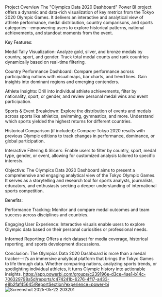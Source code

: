 Project Overview
The "Olympics Data 2020 Dashboard" Power BI project offers a dynamic and data-rich visualization of key metrics from the Tokyo 2020 Olympic Games. It delivers an interactive and analytical view of athlete performance, medal distribution, country comparisons, and sports categories—empowering users to explore historical patterns, national achievements, and standout moments from the event.

Key Features:

Medal Tally Visualization:
Analyze gold, silver, and bronze medals by country, sport, and gender. Track total medal counts and rank countries dynamically based on real-time filtering.

Country Performance Dashboard:
Compare performance across participating nations with visual maps, bar charts, and trend lines. Gain insights into dominant regions and emerging contenders.

Athlete Insights:
Drill into individual athlete achievements, filter by nationality, sport, or gender, and review personal medal wins and event participation.

Sports & Event Breakdown:
Explore the distribution of events and medals across sports like athletics, swimming, gymnastics, and more. Understand which sports yielded the highest returns for different countries.

Historical Comparison (if included):
Compare Tokyo 2020 results with previous Olympic editions to track changes in performance, dominance, or global participation.

Interactive Filtering & Slicers:
Enable users to filter by country, sport, medal type, gender, or event, allowing for customized analysis tailored to specific interests.

Objective:
The Olympics Data 2020 Dashboard aims to present a comprehensive and engaging analytical view of the Tokyo Olympic Games. It serves as a storytelling and research tool for sports analysts, journalists, educators, and enthusiasts seeking a deeper understanding of international sports competition.

Benefits:

Performance Tracking: Monitor and compare medal outcomes and team success across disciplines and countries.

Engaging User Experience: Interactive visuals enable users to explore Olympic data based on their personal curiosities or professional needs.

Informed Reporting: Offers a rich dataset for media coverage, historical reporting, and sports development discussions.

Conclusion:
The Olympics Data 2020 Dashboard is more than a medal tracker—it’s an immersive analytical platform that brings the Tokyo Games to life through data. Whether comparing nations, analyzing sports trends, or spotlighting individual athletes, it turns Olympic history into actionable insights.
https://app.powerbi.com/groups/c239196e-d3ce-4ae1-b14c-706329798a5d/reports/c474241b-6276-4f17-a433-e8b2faf45645/ReportSection?experience=power-bi
![Screenshot 2025-05-22 203201](https://github.com/user-attachments/assets/37a369fb-d3fb-4612-802b-0cd66a68c430)
